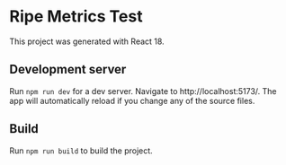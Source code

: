 # Ripe Metrics Test

This project was generated with React 18.

## Development server

Run `npm run dev` for a dev server. Navigate to http://localhost:5173/. The app will automatically reload if you change any of the source files.

## Build

Run `npm run build` to build the project.
